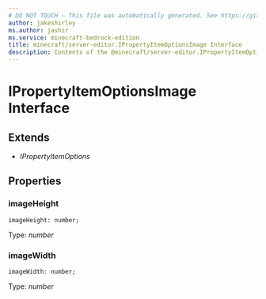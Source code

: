 ```yaml
---
# DO NOT TOUCH — This file was automatically generated. See https://github.com/mojang/minecraftapidocsgenerator to modify descriptions, examples, etc.
author: jakeshirley
ms.author: jashir
ms.service: minecraft-bedrock-edition
title: minecraft/server-editor.IPropertyItemOptionsImage Interface
description: Contents of the @minecraft/server-editor.IPropertyItemOptionsImage class.
---
```

# IPropertyItemOptionsImage Interface

## Extends
- *IPropertyItemOptions*

## Properties

### **imageHeight**
`imageHeight: number;`

Type: *number*

### **imageWidth**
`imageWidth: number;`

Type: *number*
